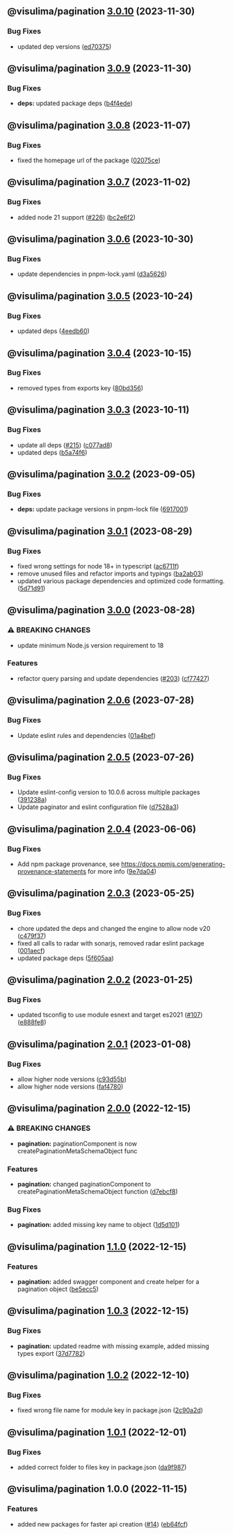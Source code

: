 ## @visulima/pagination [3.0.10](https://github.com/visulima/visulima/compare/@visulima/pagination@3.0.9...@visulima/pagination@3.0.10) (2023-11-30)


### Bug Fixes

* updated dep versions ([ed70375](https://github.com/visulima/visulima/commit/ed7037584477dbda4a8a6405a1104876e8a6c703))

## @visulima/pagination [3.0.9](https://github.com/visulima/visulima/compare/@visulima/pagination@3.0.8...@visulima/pagination@3.0.9) (2023-11-30)


### Bug Fixes

* **deps:** updated package deps ([b4f4ede](https://github.com/visulima/visulima/commit/b4f4eded7bbded62b341ade0017ab357336f3af2))

## @visulima/pagination [3.0.8](https://github.com/visulima/visulima/compare/@visulima/pagination@3.0.7...@visulima/pagination@3.0.8) (2023-11-07)


### Bug Fixes

* fixed the homepage url of the package ([02075ce](https://github.com/visulima/visulima/commit/02075ce997d62c1caf79690b32dd2f931e64bebe))

## @visulima/pagination [3.0.7](https://github.com/visulima/visulima/compare/@visulima/pagination@3.0.6...@visulima/pagination@3.0.7) (2023-11-02)


### Bug Fixes

* added node 21 support ([#226](https://github.com/visulima/visulima/issues/226)) ([bc2e6f2](https://github.com/visulima/visulima/commit/bc2e6f2ca6652c11c9fde8d52912492b5fcc502e))

## @visulima/pagination [3.0.6](https://github.com/visulima/visulima/compare/@visulima/pagination@3.0.5...@visulima/pagination@3.0.6) (2023-10-30)


### Bug Fixes

* update dependencies in pnpm-lock.yaml ([d3a5626](https://github.com/visulima/visulima/commit/d3a5626d2c751c3e14f592db62b583b28046dcc7))

## @visulima/pagination [3.0.5](https://github.com/visulima/visulima/compare/@visulima/pagination@3.0.4...@visulima/pagination@3.0.5) (2023-10-24)


### Bug Fixes

* updated deps ([4eedb60](https://github.com/visulima/visulima/commit/4eedb604c4f78cf331195e2c053dc72e1c6cf9ad))

## @visulima/pagination [3.0.4](https://github.com/visulima/visulima/compare/@visulima/pagination@3.0.3...@visulima/pagination@3.0.4) (2023-10-15)


### Bug Fixes

* removed types from exports key ([80bd356](https://github.com/visulima/visulima/commit/80bd356659a45bd351a60870b0f380569c75e0c1))

## @visulima/pagination [3.0.3](https://github.com/visulima/visulima/compare/@visulima/pagination@3.0.2...@visulima/pagination@3.0.3) (2023-10-11)


### Bug Fixes

* update all deps ([#215](https://github.com/visulima/visulima/issues/215)) ([c077ad8](https://github.com/visulima/visulima/commit/c077ad88a8a9427831b077bb729edd5b7e590ee8))
* updated deps ([b5a74f6](https://github.com/visulima/visulima/commit/b5a74f6bb8d7bf133e1df39cc67a80f93b287d1e))

## @visulima/pagination [3.0.2](https://github.com/visulima/visulima/compare/@visulima/pagination@3.0.1...@visulima/pagination@3.0.2) (2023-09-05)


### Bug Fixes

* **deps:** update package versions in pnpm-lock file ([6917001](https://github.com/visulima/visulima/commit/69170010084f572f6f4609a68ab653c68e8cfe64))

## @visulima/pagination [3.0.1](https://github.com/visulima/visulima/compare/@visulima/pagination@3.0.0...@visulima/pagination@3.0.1) (2023-08-29)


### Bug Fixes

* fixed wrong settings for node 18+ in typescript ([ac6711f](https://github.com/visulima/visulima/commit/ac6711fd2b4fdc5506b03e3a6ae25bb983aa6ea3))
* remove unused files and refactor imports and typings ([ba2ab03](https://github.com/visulima/visulima/commit/ba2ab03d2d7aff5f49c4d6714a61b99706778f19))
* updated various package dependencies and optimized code formatting. ([5d71d91](https://github.com/visulima/visulima/commit/5d71d913e857b71a7b741abe848780aaa22d679f))

## @visulima/pagination [3.0.0](https://github.com/visulima/visulima/compare/@visulima/pagination@2.0.6...@visulima/pagination@3.0.0) (2023-08-28)


### ⚠ BREAKING CHANGES

* update minimum Node.js version requirement to 18

### Features

* refactor query parsing and update dependencies ([#203](https://github.com/visulima/visulima/issues/203)) ([cf77427](https://github.com/visulima/visulima/commit/cf7742795f970ebeeb5da22a82fd17750028ee87))

## @visulima/pagination [2.0.6](https://github.com/visulima/visulima/compare/@visulima/pagination@2.0.5...@visulima/pagination@2.0.6) (2023-07-28)


### Bug Fixes

* Update eslint rules and dependencies ([01a4bef](https://github.com/visulima/visulima/commit/01a4beff467091ac2d2fc6f342d274d282391842))

## @visulima/pagination [2.0.5](https://github.com/visulima/visulima/compare/@visulima/pagination@2.0.4...@visulima/pagination@2.0.5) (2023-07-26)


### Bug Fixes

* Update eslint-config version to 10.0.6 across multiple packages ([391238a](https://github.com/visulima/visulima/commit/391238ab4d00335e4ad47d7b705960d0af9a5412))
* Update paginator and eslint configuration file ([d7528a3](https://github.com/visulima/visulima/commit/d7528a3dcd73aa241de2f92d8871e1995da84a08))

## @visulima/pagination [2.0.4](https://github.com/visulima/visulima/compare/@visulima/pagination@2.0.3...@visulima/pagination@2.0.4) (2023-06-06)


### Bug Fixes

* Add npm package provenance, see https://docs.npmjs.com/generating-provenance-statements for more info ([9e7da04](https://github.com/visulima/visulima/commit/9e7da0491584e16a806fc7575c00080f192ec15e))

## @visulima/pagination [2.0.3](https://github.com/visulima/visulima/compare/@visulima/pagination@2.0.2...@visulima/pagination@2.0.3) (2023-05-25)


### Bug Fixes

* chore updated the deps and changed the engine to allow node v20 ([c479f37](https://github.com/visulima/visulima/commit/c479f373550886c6c79c7d525a3aead82daf078b))
* fixed all calls to radar with sonarjs, removed radar eslint package ([001aecf](https://github.com/visulima/visulima/commit/001aecf78dde134bade44f382698d52eedbd3bbe))
* updated package deps ([5f605aa](https://github.com/visulima/visulima/commit/5f605aab74a7c1f4cbdfe4502363e36d57716921))

## @visulima/pagination [2.0.2](https://github.com/visulima/visulima/compare/@visulima/pagination@2.0.1...@visulima/pagination@2.0.2) (2023-01-25)


### Bug Fixes

* updated tsconfig to use module esnext and target es2021 ([#107](https://github.com/visulima/visulima/issues/107)) ([e888fe8](https://github.com/visulima/visulima/commit/e888fe8d15c99453a3c04f2cf9d2f6c69c158648))

## @visulima/pagination [2.0.1](https://github.com/visulima/visulima/compare/@visulima/pagination@2.0.0...@visulima/pagination@2.0.1) (2023-01-08)


### Bug Fixes

* allow higher node versions ([c93d55b](https://github.com/visulima/visulima/commit/c93d55b80135282235e933da52d9c88ade3073a8))
* allow higher node versions ([faf4780](https://github.com/visulima/visulima/commit/faf478069f3508249db22ed2171ddee4fa380122))

## @visulima/pagination [2.0.0](https://github.com/visulima/visulima/compare/@visulima/pagination@1.1.0...@visulima/pagination@2.0.0) (2022-12-15)


### ⚠ BREAKING CHANGES

* **pagination:** paginationComponent is now createPaginationMetaSchemaObject func

### Features

* **pagination:** changed  paginationComponent to createPaginationMetaSchemaObject function ([d7ebcf8](https://github.com/visulima/visulima/commit/d7ebcf893fadae9b02b5be4ea962b2cea549e7d3))


### Bug Fixes

* **pagination:** added missing key name to object ([1d5d101](https://github.com/visulima/visulima/commit/1d5d101dc9a10381206d70d4098cac0649107a20))

## @visulima/pagination [1.1.0](https://github.com/visulima/visulima/compare/@visulima/pagination@1.0.3...@visulima/pagination@1.1.0) (2022-12-15)


### Features

* **pagination:** added swagger component and create helper for a pagination object ([be5ecc5](https://github.com/visulima/visulima/commit/be5ecc5744015a6536e204353681842fe0d79d26))

## @visulima/pagination [1.0.3](https://github.com/visulima/visulima/compare/@visulima/pagination@1.0.2...@visulima/pagination@1.0.3) (2022-12-15)


### Bug Fixes

* **pagination:** updated readme with missing example, added missing types export ([37d7782](https://github.com/visulima/visulima/commit/37d77829cef00277f09b847a8b429a53a96c0522))

## @visulima/pagination [1.0.2](https://github.com/visulima/visulima/compare/@visulima/pagination@1.0.1...@visulima/pagination@1.0.2) (2022-12-10)


### Bug Fixes

* fixed wrong file name for module key in package.json ([2c90a2d](https://github.com/visulima/visulima/commit/2c90a2d75848a159bc33dc58f303af36ee127570))

## @visulima/pagination [1.0.1](https://github.com/visulima/visulima/compare/@visulima/pagination@1.0.0...@visulima/pagination@1.0.1) (2022-12-01)


### Bug Fixes

* added correct folder to files key in package.json ([da9f987](https://github.com/visulima/visulima/commit/da9f9871462a0b2663046cde5f05e9a90df4c496))

## @visulima/pagination 1.0.0 (2022-11-15)


### Features

* added new packages for faster api creation ([#14](https://github.com/visulima/visulima/issues/14)) ([eb64fcf](https://github.com/visulima/visulima/commit/eb64fcf33f2a75ea48262ad6e71f80e159a93972))
